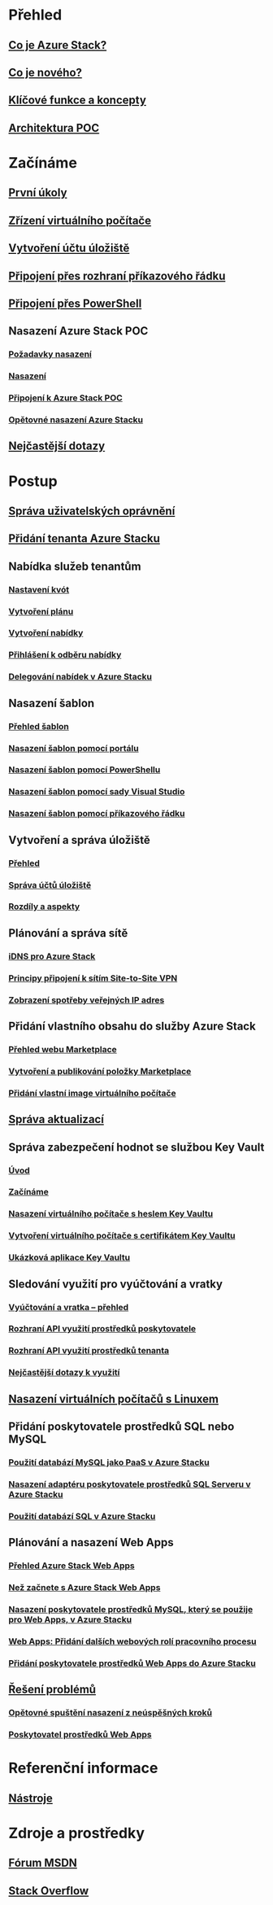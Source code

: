 # Přehled
## [Co je Azure Stack?](azure-stack-poc.md)
## [Co je nového?](azure-stack-whats-new.md)
## [Klíčové funkce a koncepty](azure-stack-key-features.md)
## [Architektura POC](azure-stack-architecture.md)

# Začínáme
## [První úkoly](azure-stack-first-scenarios.md)
## [Zřízení virtuálního počítače](azure-stack-provision-vm.md)
## [Vytvoření účtu úložiště](azure-stack-provision-storage-account.md)
## [Připojení přes rozhraní příkazového řádku](azure-stack-connect-cli.md)
## [Připojení přes PowerShell](azure-stack-connect-powershell.md)
## Nasazení Azure Stack POC
### [Požadavky nasazení](azure-stack-deploy.md)
### [Nasazení](azure-stack-run-powershell-script.md)
### [Připojení k Azure Stack POC](azure-stack-connect-azure-stack.md)
### [Opětovné nasazení Azure Stacku](azure-stack-redeploy.md)
## [Nejčastější dotazy](azure-stack-faq.md)

# Postup
## [Správa uživatelských oprávnění](azure-stack-manage-permissions.md)
## [Přidání tenanta Azure Stacku](azure-stack-add-new-user-aad.md)
## Nabídka služeb tenantům
### [Nastavení kvót](azure-stack-setting-quotas.md)
### [Vytvoření plánu](azure-stack-create-plan.md)
### [Vytvoření nabídky](azure-stack-create-offer.md)
### [Přihlášení k odběru nabídky](azure-stack-subscribe-plan-provision-vm.md)
### [Delegování nabídek v Azure Stacku](azure-stack-delegated-provider.md)
## Nasazení šablon
### [Přehled šablon](azure-stack-arm-templates.md)
### [Nasazení šablon pomocí portálu](azure-stack-deploy-template-portal.md)
### [Nasazení šablon pomocí PowerShellu](azure-stack-deploy-template-powershell.md)
### [Nasazení šablon pomocí sady Visual Studio](azure-stack-deploy-template-visual-studio.md)
### [Nasazení šablon pomocí příkazového řádku](azure-stack-deploy-template-command-line.md)
## Vytvoření a správa úložiště
### [Přehled](azure-stack-storage-overview.md)
### [Správa účtů úložiště](azure-stack-manage-storage-accounts.md)
### [Rozdíly a aspekty](azure-stack-acs-differences-tp2.md)
## Plánování a správa sítě
### [iDNS pro Azure Stack](azure-stack-understanding-dns-in-tp2.md)
### [Principy připojení k sítím Site-to-Site VPN](azure-stack-create-vpn-connection-one-node-tp2.md)
### [Zobrazení spotřeby veřejných IP adres](azure-stack-viewing-public-ip-address-consumption-in-tp2.md)
## Přidání vlastního obsahu do služby Azure Stack
### [Přehled webu Marketplace](azure-stack-marketplace.md)
### [Vytvoření a publikování položky Marketplace](azure-stack-create-and-publish-marketplace-item.md)
### [Přidání vlastní image virtuálního počítače](azure-stack-add-vm-image.md)
## [Správa aktualizací](azure-stack-updates.md)
## Správa zabezpečení hodnot se službou Key Vault
### [Úvod](azure-stack-kv-intro.md)
### [Začínáme](azure-stack-kv-getting-started.md)
### [Nasazení virtuálního počítače s heslem Key Vaultu](azure-stack-kv-deploy-vm-with-secret.md)
### [Vytvoření virtuálního počítače s certifikátem Key Vaultu](azure-stack-kv-push-secret-into-vm.md)
### [Ukázková aplikace Key Vaultu](azure-stack-kv-sample-app.md)
## Sledování využití pro vyúčtování a vratky
### [Vyúčtování a vratka – přehled](azure-stack-billing-and-chargeback.md)
### [Rozhraní API využití prostředků poskytovatele](azure-stack-provider-resource-api.md)
### [Rozhraní API využití prostředků tenanta](azure-stack-tenant-resource-usage-api.md)
### [Nejčastější dotazy k využití](azure-stack-usage-related-faq.md)
## [Nasazení virtuálních počítačů s Linuxem](azure-stack-linux.md)
## Přidání poskytovatele prostředků SQL nebo MySQL
### [Použití databází MySQL jako PaaS v Azure Stacku](azure-stack-mysql-rp-deploy-short.md)
### [Nasazení adaptéru poskytovatele prostředků SQL Serveru v Azure Stacku](azure-stack-sql-rp-deploy-long.md)
### [Použití databází SQL v Azure Stacku](azure-stack-sql-rp-deploy-short.md)

## Plánování a nasazení Web Apps
### [Přehled Azure Stack Web Apps](azure-stack-webapps-overview.md)
### [Než začnete s Azure Stack Web Apps](azure-stack-webapps-before-you-get-started.md)
### [Nasazení poskytovatele prostředků MySQL, který se použije pro Web Apps, v Azure Stacku](azure-stack-mysql-rp-deploy-long.md)
### [Web Apps: Přidání dalších webových rolí pracovního procesu](azure-stack-webapps-add-worker-roles.md)
### [Přidání poskytovatele prostředků Web Apps do Azure Stacku](azure-stack-webapps-deploy.md)

## [Řešení problémů](azure-stack-troubleshooting.md)
### [Opětovné spuštění nasazení z neúspěšných kroků](azure-stack-rerun-deploy.md)
### [Poskytovatel prostředků Web Apps](azure-stack-webapps-troubleshoot-known-issues.md)

# Referenční informace
## [Nástroje](azure-stack-tools-paas-services.md)

# Zdroje a prostředky
## [Fórum MSDN](https://social.msdn.microsoft.com/Forums/azure/en-US/home?forum=AzureStack)  
## [Stack Overflow](http://stackoverflow.com/questions/tagged/azure-stack)





<!--HONumber=Nov16_HO2-->


